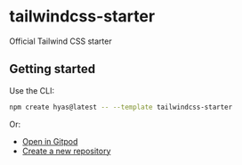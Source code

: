 # tailwindcss-starter
Official Tailwind CSS starter

## Getting started

Use the CLI:

```bash
npm create hyas@latest -- --template tailwindcss-starter
```

Or:
- [Open in Gitpod](https://gitpod.io/#https://github.com/gethyas/tailwindcss-starter)
- [Create a new repository](https://github.com/gethyas/tailwindcss-starter/generate)
